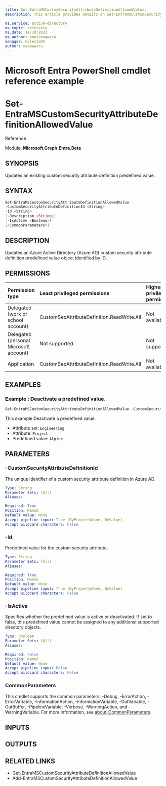 ```yaml
---
title: Set-EntraMSCustomSecurityAttributeDefinitionAllowedValue.
description: This article provides details on Set-EntraMSCustomSecurityAttributeDefinitionAllowedValue command.

ms.service: active-directory
ms.topic: reference
ms.date: 11/10/2023
ms.author: eunicewaweru
manager: CelesteDG
author: msewaweru
---
```


# Microsoft Entra PowerShell cmdlet reference example

# Set-EntraMSCustomSecurityAttributeDefinitionAllowedValue
Reference

Module: **Microsoft.Graph.Entra.Beta**

## SYNOPSIS

Updates an existing custom security attribute definition predefined value.

## SYNTAX

```powershell
Set-EntraMSCustomSecurityAttributeDefinitionAllowedValue
-CustomSecurityAttributeDefinitionId <String>
-Id <String>
[-Description <String>]
[-IsActive <Boolean>] 
[<CommonParameters>]
```

## DESCRIPTION 
  
Updates an Azure Active Directory (Azure AD) custom security attribute definition predefined value object identified by ID.

## PERMISSIONS

|Permission type|Least privileged permissions|Higher privileged permissions|
|:---|:---|:---|
|Delegated (work or school account)|CustomSecAttributeDefinition.ReadWrite.All|Not available.|
|Delegated (personal Microsoft account)|Not supported.|Not supported.|
|Application|CustomSecAttributeDefinition.ReadWrite.All|Not available.|

## EXAMPLES

### Example : Deactivate a predefined value.


```powershell
Set-EntraMSCustomSecurityAttributeDefinitionAllowedValue -CustomSecurityAttributeDefinitionId "Engineering_Project" -Id "Alpine" -IsActive $false
``` 

This example Deactivate a predefined value.

- Attribute set: `Engineering`
- Attribute: `Project`
- Predefined value: `Alpine`

## PARAMETERS

### -CustomSecurityAttributeDefinitionId
The unique identifier of a custom security attribute definition in Azure AD.

```yaml
Type: String
Parameter Sets: (All)
Aliases:

Required: True
Position: Named
Default value: None
Accept pipeline input: True (ByPropertyName, ByValue)
Accept wildcard characters: False
```
### -Id
Predefined value for the custom security attribute.

```yaml
Type: String
Parameter Sets: (All)
Aliases:

Required: True
Position: Named
Default value: None
Accept pipeline input: True (ByPropertyName, ByValue)
Accept wildcard characters: False
```
### -IsActive
Specifies whether the predefined value is active or deactivated. If set to false, this predefined value cannot be assigned to any additional supported directory objects.

```yaml
Type: Boolean
Parameter Sets: (All)
Aliases:

Required: False
Position: Named
Default value: None
Accept pipeline input: False
Accept wildcard characters: False
```
### CommonParameters
This cmdlet supports the common parameters: -Debug, -ErrorAction, -ErrorVariable, -InformationAction, -InformationVariable, -OutVariable, -OutBuffer, -PipelineVariable, -Verbose, -WarningAction, and -WarningVariable. For more information, see [about_CommonParameters](http://go.microsoft.com/fwlink/?LinkID=113216).

## INPUTS

## OUTPUTS

## RELATED LINKS

- Get-EntraMSCustomSecurityAttributeDefinitionAllowedValue
- Add-EntraMSCustomSecurityAttributeDefinitionAllowedValue